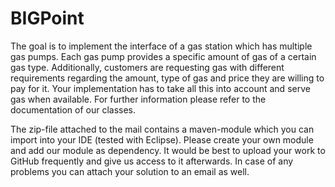 BIGPoint
========
The goal is to implement the interface of a gas station which has multiple gas pumps. Each
gas pump provides a specific amount of gas of a certain gas type.
Additionally, customers are requesting gas with different requirements regarding the
amount, type of gas and price they are willing to pay for it. Your implementation has to
take all this into account and serve gas when available. For further information please refer to the documentation of our classes. 

The zip-file attached to the mail contains a maven-module which you can import into your IDE (tested with Eclipse). Please create your own module and add our module as dependency. It would be best to upload your work to GitHub frequently and give us access to it afterwards. In case of
any problems you can attach your solution to an email as well.
